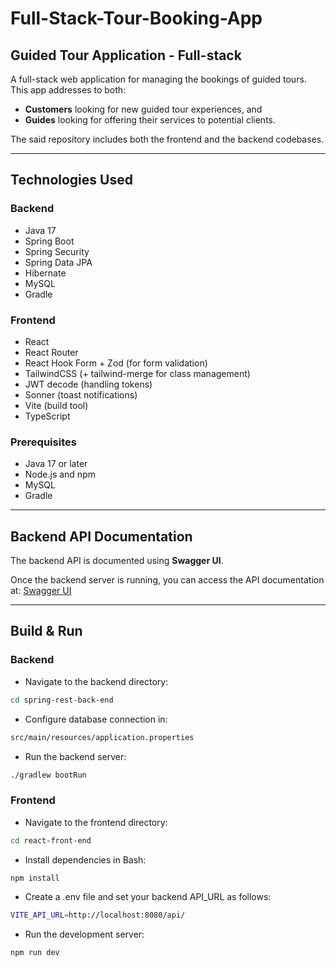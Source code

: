 # Full-Stack-Tour-Booking-App

## Guided Tour Application - Full-stack

A full-stack web application for managing the bookings of guided tours. This app addresses to both:
- **Customers** looking for new guided tour experiences, and
- **Guides** looking for offering their services to potential clients.

The said repository includes both the frontend and the backend codebases.

---

## Technologies Used

### Backend

- Java 17
- Spring Boot
- Spring Security
- Spring Data JPA
- Hibernate
- MySQL
- Gradle

### Frontend

- React
- React Router
- React Hook Form + Zod (for form validation)
- TailwindCSS (+ tailwind-merge for class management)
- JWT decode (handling tokens)
- Sonner (toast notifications)
- Vite (build tool)
- TypeScript

### Prerequisites

- Java 17 or later
- Node.js and npm
- MySQL
- Gradle

---

## Backend API Documentation

The backend API is documented using **Swagger UI**.

Once the backend server is running, you can access the API documentation at: [Swagger UI](http://localhost:8080/swagger-ui.html)

---

## Build & Run

### Backend

- Navigate to the backend directory:
```bash
cd spring-rest-back-end
```
- Configure database connection in:
```bash
src/main/resources/application.properties
```
- Run the backend server:
```bash
./gradlew bootRun
```

### Frontend

- Navigate to the frontend directory: 
```bash
cd react-front-end
```
- Install dependencies in Bash:
```bash
npm install
```
- Create a .env file and set your backend API_URL as follows:
```bash
VITE_API_URL=http://localhost:8080/api/
```
- Run the development server:
```bash
npm run dev
```
